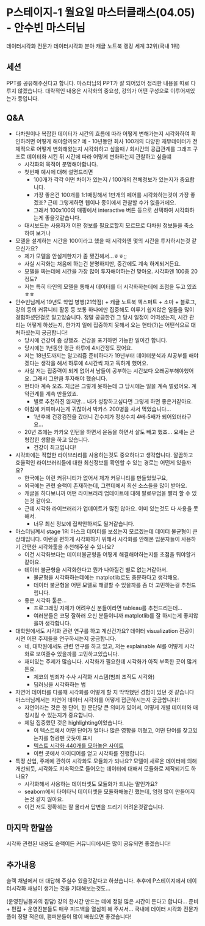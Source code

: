 # P스테이지-1 월요일 마스터클래스(04.05) - 안수빈 마스터님

데이터시각화 전문가
데이터시각화 분야 캐글 노트북 랭킹 세계 32위(국내 1위)

## 세션

PPT를 공유해주신다고 합니다. 마스터님의 PPT가 잘 되어있어 정리한 내용을 따로 다루지 않겠습니다.
대략적인 내용은 시각화의 중요성, 강의가 어떤 구성으로 이루어져있는가 등입니다.

## Q&A

- 다차원이나 복잡한 데이터가 시간의 흐름에 따라 어떻게 변해가는지 시각화하여 확인하려면 어떻게 해야할까요? 예 - 10년동안 회사 100개의 다양한 재무데이터가 전체적으로 어떻게 변화해왔는지 시각화하고 싶을때 / 회사간의 공급관계를 그래프 구조로 데이터화 시킨 뒤 시간에 따라 어떻게 변화하는지 관찰하고 싶을떄
	- 시각화의 목적이 분명해야합니다.
	- 첫번째 예시에 대해 설명드리면
		- 100개가 각각 어떤 차이가 있는지 / 100개의 전체정보가 있는지가 중요합니다.
		- 가장 좋은건 100개를 1:1매핑해서 1만개의 페어를 시각화하는것이 가장 좋겠죠? 근데 그렇게하면 웹이나 종이에서 관찰할 수가 없을거에요.
		- 그래서 100x100의 매핑에서 interactive 버튼 등으로 선택하여 시각화하는게 좋을것같습니다.
	- 대시보드는 사용자가 어떤 정보를 필요로할지 모르므로 다차원 정보들을 축소하여 보거나
- 모델을 설계하는 시간을 100이라고 했을 때 시각화엔 몇의 시간을 투자하시는것 같으신가요?
	- 제가 모델을 안설계한지가 좀 됐긴해서…ㅎㅎ;;
	- 사실 시각화는 처음에 하는건 분명하지만, 중간에도 계속 하게되거든요.
	- 모델을 짜는데에 시간을 가장 많이 투자해야하는건 맞아요. 시각화엔 100중 20정도?
	- 저는 특히 타인의 모델을 통해서 데이터를 더 시각화하는데에 초점을 두고 있죠 ㅎㅎ
- 안수빈님께서 19년도 학업 병행(21학점) + 캐글 노트북 엑스퍼트 + 소마 + 블로그, 강의 등의 커뮤니티 활동 등 보통 하나에만 집중해도 이루기 쉽지않은 일들을 많이 경험하셨던걸로 알고있습니다. 정말 궁금한건 그 당시 일정이 어떠셨는지, 시간 관리는 어떻게 하셨는지, 한가지 일에 집중하지 못해서 오는 현타(?)는 어떤식으로 대처하셨는지 궁금합니다!
	- 당시에 건강이 좀 상했죠. 건강을 포기하면 가능한 일이긴 합니다.
	- 당시에는 1년동안 평균 하루에 4시간정도 잤어요.
	- 저는 18년도까지는 알고리즘 준비하다가 19년부터 데이터분석과 AI공부를 해야겠다는 생각을 해서 하루에 4시간씩 자고 독하게 했어요.
	- 사실 저는 집중력이 되게 없어서 남들이 공부하는 시간보다 오래공부해야했어요. 그래서 그만큼 투자해야 했습니다.
	- 현타야 계속 오죠. 지금은 그렇게 못하는데 그 당시에는 일을 계속 벌렸어요. 계약관계를 계속 만들었죠.
		- 별로 추천하진 않지만… 내가 성장하고싶다면 그렇게 하면 좋은거같아요.
	- 아침에 커피마시는게 귀찮아서 박카스 200병을 사서 먹었습니다…
		- 1년후에 건강검진을 갔더니 간수치가 정상수치 4배-5배가 되어있더라구요…
	- 20년 초에는 카카오 인턴을 하면서 운동을 하면서 살도 빼고 했죠… 요새는 균형잡힌 생활을 하고 있습니다.
		- 건강이 최고입니다!
- 시각화에는 적합한 라이브러리를 사용하는것도 중요하다고 생각합니다. 깔끔하고 효율적인 라이브러리들에 대한 최신정보를 확인할 수 있는 경로는 어떤게 있을까요?
	- 한국에는 이런 커뮤니티가 없어서 제가 커뮤니티를 만들었었구요,
	- 외국에는 관련 슬랙이 존재하는데, 그런데에서 최신 소스들을 많이 받아요.
	- 캐글을 하다보니까 어떤 라이브러리 업데이트에 대해 팔로우업을 빨리 할 수 있는것 같아요.
	- 근데 시각화 라이브러리가 업데이트가 많진 않아요. 이미 있는것도 다 사용을 못해서.
		- 너무 최신 정보에 집착안하셔도 될거같습니다.
- 마스터님꼐서 stage 1의 마스크 데이터를 보셨는지 모르겠는데 데이터 불균형이 큰 상태입니다. 이런걸 편하게 시각화하기 위해서 시각화를 안해본 입문자들이 사용하기 간편한 시각화툴을 추천해주실 수 있나요?
	- 이건 시각화보다는 데이터불균형을 어떻게 해결해야하는지를 초점을 둬야할거같아요.
	- 데이터 불균형을 시각화한다고 뭔가 나아질건 별로 없는거같아서.
		- 불균형을 시각화하는데에는 matplotlib로도 충분하다고 생각해요.
		- 데이터 불균형을 어떤 모델로 해결할 수 있을까를 좀 더 고민하는걸 추천드립니다.
	- 좋은 시각화 툴은…
		- 프로그래밍 자체가 어려우신 분들이라면 tableau를 추천드리는데…
		- 여러분들은 코딩 잘하러 오신 분들이니까 matplotlib를 잘 하시는게 좋지않을까 생각합니다.
- 대학원에서도 시각화 관련 연구를 하고 계신건가요? 데이터 visualization 전공이시면 어떤 주제들을 연구하시는지 궁금합니다.
	- 네, 대학원에서도 관련 연구를 하고 있고, 저는 explainable AI를 어떻게 시각화로 보여줄수 있을까를 고민하고있습니다.
	- 재미있는 주제가 많습니다. 시각화가 필요한데 시각화가 아직 부족한 곳이 많거든요.
		- 체코의 범죄자 수사 시각화 시스템(범죄 조직도 시각화)
		- 딥러닝을 시각화하는 법
- 자연어 데이터를 다룰때 시각화를 어떻게 할 지 막막했던 경험이 있던 것 같습니다 마스터님께서는 자연어 데이터 시각화를 어떻게 접근하시는지 궁금합니다!!
	- 자연어라는 것은 한 단어, 한 문단당 큰 의미가 있어서, 어떻게 개별 데이터와 매칭시킬 수 있는지가 중요합니다.
	- 제일 집중했던 것은 highlighting이었습니다.
		- 이 텍스트에서 어떤 단어가 얼마나 많은 영향을 끼쳤고, 어떤 단어를 찾고있는지를 형광펜 긋듯이 표시
		- [텍스트 시각화 440개를 모아놓은 사이트](https://textvis.lnu.se/)
		- 이런 곳에서 아이디어를 얻고 시각화를 진행합니다.
- 특정 산업, 주제에 관하여 시각화도 모듈화가 되나요? 모델이 새로운 데이터에 의해 개선되듯, 시각화도 지속적으로 들어오는 데이터에 대해서 모듈화로 제작되기도 하나요?
	- 시각화해서 사용하는 데이터셋도 모듈화가 되냐는 말인가요?
	- seaborn에서 타이타닉 데이터셋을 모듈화해놓긴 했는데, 엄청 많이 만들어지는것 같지 않아요.
	- 이건 저도 정확히는 잘 몰라서 답변을 드리기 어려운것같습니다.

## 마지막 한말씀

시각화 관련된 내용도 슬랙이든 커뮤니티에서든 많이 공유되면 좋겠습니다!

## 추가내용

슬랙 채널에서 더 대답해 주실수 있을것같다고 하셨습니다.
추후에 P스테이지에서 데이터시각화 채널이 생기는 것을 기대해보는것도…

(운영진님들과의 잡담)
강의 한시간 만드는 데에 정말 많은 시간이 든다고 합니다…
준비 + 편집 + 운영진분들도 매우 피드백을 열심히 해 주셔서…
국내에 데이터 시각화 전문가 풀이 정말 적은데, 캠퍼분들이 많이 배웠으면 좋겠습니다!

